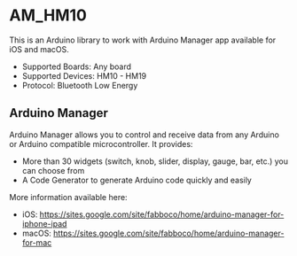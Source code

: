 # AM_HM10

This is an Arduino library to work with Arduino Manager app available for iOS and macOS.

 * Supported Boards: Any board
 * Supported Devices: HM10 - HM19
 * Protocol: Bluetooth Low Energy

## Arduino Manager

Arduino Manager allows you to control and receive data from any Arduino or Arduino compatible microcontroller. It provides:

* More than 30 widgets (switch, knob, slider, display, gauge, bar, etc.) you can choose from
* A Code Generator to generate Arduino code quickly and easily 

More information available here:

- iOS: https://sites.google.com/site/fabboco/home/arduino-manager-for-iphone-ipad
- macOS: https://sites.google.com/site/fabboco/home/arduino-manager-for-mac
